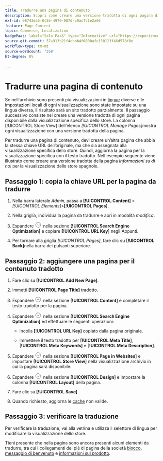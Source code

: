 ```yaml
---
title: Tradurre una pagina di contenuto
description: Scopri come creare una versione tradotta di ogni pagina disponibile dalla visualizzazione specifica dello store.
exl-id: e8743ea5-0c8e-4970-987d-c9ac7c1e2a66
feature: Page Content
topic: Commerce, Localization
badgePaas: label="Solo PaaS" type="Informative" url="https://experienceleague.adobe.com/it/docs/commerce/user-guides/product-solutions" tooltip="Applicabile solo ai progetti Adobe Commerce on Cloud (infrastruttura PaaS gestita da Adobe) e ai progetti on-premise."
source-git-commit: 57a913b21f4cbbb4f0800afe13012ff46d578f8e
workflow-type: tm+mt
source-wordcount: '358'
ht-degree: 0%

---
```


# Tradurre una pagina di contenuto

Se nell&#39;archivio sono presenti più visualizzazioni in [lingue](../stores-purchase/store-localize.md) diverse e le impostazioni locali di ogni visualizzazione sono state impostate su una lingua diversa, il risultato sarà un sito tradotto parzialmente. Il passaggio successivo consiste nel creare una versione tradotta di ogni pagina disponibile dalla visualizzazione specifica dello store. La colonna [!UICONTROL Store View] dell&#39;elenco _[!UICONTROL Manage Pages]_&#x200B;mostra ogni visualizzazione con una versione tradotta della pagina.

Per tradurre una pagina di contenuto, devi creare un’altra pagina che abbia la stessa chiave URL dell’originale, ma che sia assegnata alla visualizzazione specifica dello store. Quindi, aggiorna la pagina per la visualizzazione specifica con il testo tradotto. Nell&#39;esempio seguente viene illustrato come creare una versione tradotta della pagina _Informazioni su di noi_ per la visualizzazione dello store spagnolo.

## Passaggio 1: copia la chiave URL per la pagina da tradurre

1. Nella barra laterale _Admin_, passa a **[!UICONTROL Content]** > _[!UICONTROL Elements]_>**[!UICONTROL Pages]**.

1. Nella griglia, individua la pagina da tradurre e apri in modalità _modifica_.

1. Espandere ![Il selettore di espansione](../assets/icon-display-expand.png) nella sezione **[!UICONTROL Search Engine Optimization]** e copiare **[!UICONTROL URL Key]** negli Appunti.

1. Per tornare alla griglia _[!UICONTROL Pages]_, fare clic su **[!UICONTROL Back]**&#x200B;nella barra dei pulsanti superiore.

## Passaggio 2: aggiungere una pagina per il contenuto tradotto

1. Fare clic su **[!UICONTROL Add New Page]**.

1. Immetti **[!UICONTROL Page Title]** tradotto.

1. Espandere ![Selettore di espansione](../assets/icon-display-expand.png) nella sezione **[!UICONTROL Content]** e completare il testo tradotto per la pagina.

1. Espandere ![Il selettore di espansione](../assets/icon-display-expand.png) nella sezione **[!UICONTROL Search Engine Optimization]** ed effettuare le seguenti operazioni:

   - Incolla **[!UICONTROL URL Key]** copiato dalla pagina originale.

   - Immettere il testo tradotto per **[!UICONTROL Meta Title]**, **[!UICONTROL Meta Keywords]** e **[!UICONTROL Meta Description]**.

1. Espandere ![Il selettore di espansione](../assets/icon-display-expand.png) nella sezione **[!UICONTROL Page in Websites]** e impostare **[!UICONTROL Store View]** nella visualizzazione archivio in cui la pagina sarà disponibile.

1. Espandere ![Il selettore di espansione](../assets/icon-display-expand.png) nella sezione **[!UICONTROL Design]** e impostare la colonna **[!UICONTROL Layout]** della pagina.

1. Fare clic su **[!UICONTROL Save]**.

1. Quando richiesto, aggiorna le [cache](../systems/cache-management.md) non valide.

## Passaggio 3: verificare la traduzione

Per verificare la traduzione, vai alla vetrina e utilizza il selettore di lingua per modificare la visualizzazione dello store.

Tieni presente che nella pagina sono ancora presenti alcuni elementi da tradurre, tra cui i collegamenti del piè di pagina della società [blocco](block-add.md), [messaggio di benvenuto](../getting-started/storefront-branding.md#change-the-welcome-message) e [informazioni sul prodotto](../stores-purchase/store-localize.md#localize-products).
